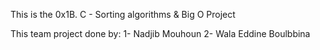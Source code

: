 This is the 0x1B. C - Sorting algorithms & Big O Project

This team project done by:
 1- Nadjib Mouhoun
 2- Wala Eddine Boulbbina

